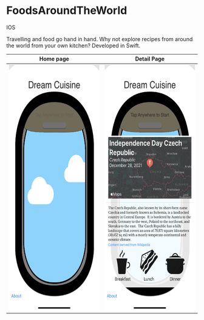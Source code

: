 # FoodsAroundTheWorld
IOS

Travelling and food go hand in hand. Why not explore recipes from around the world from your own kitchen? Developed in Swift.


Home page             |  Detail Page
:-------------------------:|:-------------------------:
<img src="https://github.com/Rywells88/FoodsAroundTheWorld/blob/main/IMG_6414.PNG" width="300" height="650"/>  | <img src="https://github.com/Rywells88/FoodsAroundTheWorld/blob/main/IMG_6415.PNG" width="300" height="650"/>





